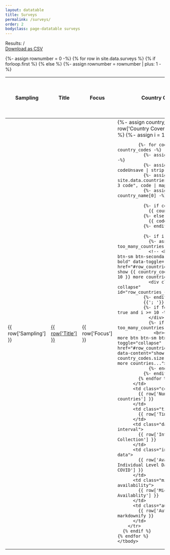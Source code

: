 ```yaml
---
layout: datatable
title: Surveys
permalink: /surveys/
order: 2
bodyclass: page-datatable surveys
---
```

<form class="filter-container mb-3">
  
  <div>
    <div class="filter-metadata font-weight-bold mt-2 d-flex justify-content-between">
      <div class="d-flex align-items-end">
        <span>Results: </span> <span data-content="DATASETS_FOUND"></span> / <span data-content="DATASETS_TOTAL"></span>
      </div>
      <span></span>
      <a href="https://raw.githubusercontent.com/lukaslehner/supertracker/master/_data/surveys.csv" target="_blank" class="btn btn-primary" data-action="download-csv">Download as CSV</a>
    </div>      
  </div>

</form>  


<div class="datatable-container surveys">
  <table>
    {%- assign rownumber = 0 -%}
    {% for row in site.data.surveys %}
      {% if forloop.first %}
      <thead>
        <tr>
          <th class="sampling-method">Sampling</th>
          <th class="title">Title</th>
          <th class="focus">Focus</th>
          <th class="country-coverage">Country Coverage</th>
          <th class="country-number">Countries</th>
          <th class="time">Time</th>
          <th class="data-collection-interval">Interval of Data Collection</th>
          <th class="individual-level-data">Individual Level Data from Pre-COVID</th>
          <th class="micro-data-availability">Micro Data Availablity</th>
          <th class="authors">Authors</th>
        </tr>
      </thead>
      <tbody>
      {% else %}
        {%- assign rownumber = rownumber | plus: 1 -%}
        <tr>
          <td class="sampling-method">
            <a>
              {{ row['Sampling'] }}
            </a>
          </td>
          <td>
            <a href="{{ row['Link'] }}">
              {{ row['Title'] }}
            </a>
          </td>
          <td class="focus">
            {{ row['Focus'] }}
          </td>
          <td class="country-coverage">
            {%- assign country_codes = row['Country Coverage'] | split: "; " -%}
            {%- assign i = 1 -%}
            
            {%- for codeUnsave in country_codes -%}
              {%- assign i = i | plus: 1 -%}
              {%- assign code = codeUnsave | strip -%}
              {%- assign country_name = site.data.countries | where: "Alpha-3 code", code | map: 'Country' -%}
              {%- assign country_name = country_name[0] -%}

              {%- if country_name -%}
                {{ country_name }}
              {%- else -%}
                {{ code }}
              {%- endif -%}
              
              {%- if i == 10 -%}
                {%- assign too_many_countries = true -%}
                <!-- <br><a class="btn btn-sm btn-secondary font-weight-bold" data-toggle="collapse" href="#row_countries_{{rownumber}}"> show {{ country_codes.size | minus: 10 }} more countries... </a> -->
                <div class="more collapse" id="row_countries_{{rownumber}}">
              {%- endif -%}
              {{'; '}}
              {%- if forloop.last == true and i >= 10 -%}
                </div>
                {%- if too_many_countries -%}
                  <br><a class="show-more btn btn-sm btn-secondary" data-toggle="collapse" href="#row_countries_{{rownumber}}" data-content="show {{ country_codes.size | minus: 10 }} more countries..."></a>
                {%- endif -%}
              {%- endif -%}
            {% endfor %}
          </td>
          <td class="country-number">
            {{ row['Number of countries'] }}
          </td>
          <td class="time">
            {{ row['Time'] }}
          </td>
          <td class="data-collection-interval">
            {{ row['Interval of Data Collection'] }}
          </td>
          <td class="individual-level-data">
            {{ row['Availability of Individual Level Data from Pre-COVID'] }}
          </td>
          <td class="micro-data-availability">
            {{ row['Micro Data Availablity'] }}
          </td>
          <td class="authors">
            {{ row['Authors'] | markdownify }}
          </td>
        </tr>
      {% endif %}
    {% endfor %}
    </tbody>
  </table>
</div>